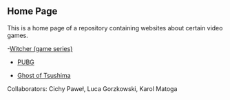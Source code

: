 ## Home Page

This is a home page of a repository containing websites about certain video games.

-[Witcher (game series)](witcher.html)

- [PUBG](pubg.html)

- [Ghost of Tsushima](GhostOfTsushima.html)

Collaborators: Cichy Paweł, Luca Gorzkowski, Karol Matoga
